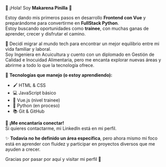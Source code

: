 🌸 ¡Hola! Soy **Makarena Pinilla** 🌸

Estoy dando mis primeros pasos en desarrollo **Frontend con Vue** y preparándome para convertirme en **FullStack Python**.  
Estoy buscando oportunidades como **trainee**, con muchas ganas de aprender, crecer y disfrutar el camino.

🌿 Decidí migrar al mundo tech para encontrar un mejor equilibrio entre mi vida familiar y laboral.  
Soy Ingeniera en Acuicultura y cuento con un diplomado en Gestión de Calidad e Inocuidad Alimentaria, pero me encanta explorar nuevas áreas y abrirme a todo lo que la tecnología ofrece.

🔧 **Tecnologías que manejo (o estoy aprendiendo):**

- 🖌️ HTML & CSS  
- 💻 JavaScript básico  
- 🌱 Vue.js (nivel trainee)  
- 🐍 Python (en proceso)  
- 📚 Git & GitHub  

💌 **¡Me encantaría conectar!**  
Si quieres contactarme, mi LinkedIn está en mi perfil.

✨ **Todavía no he definido un área específica**, pero ahora mismo mi foco está en aprender con fluidez y participar en proyectos diversos que me ayuden a crecer.

Gracias por pasar por aquí y visitar mi perfil 💖

